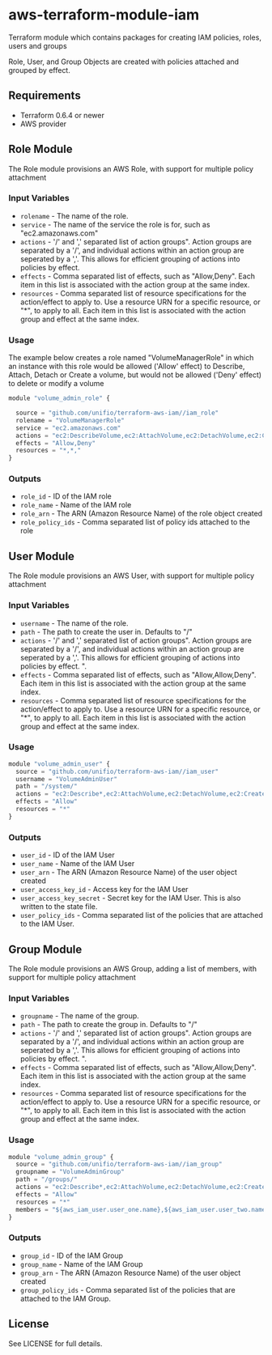 # aws-terraform-module-iam
Terraform module which contains packages for creating IAM policies, roles, users and groups

Role, User, and Group Objects are created with policies attached and grouped by effect.

Requirements
----------------------

- Terraform 0.6.4 or newer
- AWS provider


## Role Module ##

The Role module provisions an AWS Role, with support for multiple policy attachment

### Input Variables ###

- `rolename` - The name of the role.
- `service` - The name of the service the role is for, such as "ec2.amazonaws.com"
- `actions` - '/' and ',' separated list of action groups".  Action groups are separated by a '/', and individual actions within an action group are seperated by a ','.  This allows for efficient grouping of actions into policies by effect.  
- `effects` - Comma separated list of effects,  such as "Allow,Deny".  Each item in this list is associated with the action group at the same index.
- `resources` - Comma separated list of resource specifications for the action/effect to apply to.  Use a resource URN for a specific resource, or "\*", to apply to all.  Each item in this list is associated with the action group and effect at the same index.

### Usage ###

The example below creates a role named "VolumeManagerRole" in which an instance with this role would be allowed ('Allow' effect) to Describe, Attach, Detach or Create a volume, but would not be allowed ('Deny' effect) to delete or modify a volume

```js
module "volume_admin_role" {

  source = "github.com/unifio/terraform-aws-iam//iam_role"
  rolename = "VolumeManagerRole"
  service = "ec2.amazonaws.com"
  actions = "ec2:DescribeVolume,ec2:AttachVolume,ec2:DetachVolume,ec2:CreateVolume/ec2:DeleteVolume,ec2:ModifyVolumeAttribute"
  effects = "Allow,Deny"
  resources = "*,*,"
}
```
### Outputs ###

- `role_id` - ID of the IAM role
- `role_name` - Name of the IAM role
- `role_arn` - The ARN (Amazon Resource Name) of the role object created
- `role_policy_ids` - Comma separated list of policy ids attached to the role

## User Module ##

The Role module provisions an AWS User, with support for multiple policy attachment

### Input Variables ###

- `username` - The name of the role.
- `path` - The path to create the user in.  Defaults to "/"
- `actions` - '/' and ',' separated list of action groups".  Action groups are separated by a '/', and individual actions within an action group are seperated by a ','.  This allows for efficient grouping of actions into policies by effect.  ".
- `effects` - Comma separated list of effects,  such as "Allow,Allow,Deny".  Each item in this list is associated with the action group at the same index.
- `resources` - Comma separated list of resource specifications for the action/effect to apply to.  Use a resource URN for a specific resource, or "\*", to apply to all.  Each item in this list is associated with the action group and effect at the same index.

### Usage ###

```js
module "volume_admin_user" {
  source = "github.com/unifio/terraform-aws-iam//iam_user"
  username = "VolumeAdminUser"
  path = "/system/"
  actions = "ec2:Describe*,ec2:AttachVolume,ec2:DetachVolume,ec2:CreateVolume"
  effects = "Allow"
  resources = "*"
}
```
### Outputs ###

- `user_id` - ID of the IAM User
- `user_name` - Name of the IAM User
- `user_arn` - The ARN (Amazon Resource Name) of the user object created
- `user_access_key_id` - Access key for the IAM User
- `user_access_key_secret` - Secret key for the IAM User.  This is also written to the state file.
- `user_policy_ids` - Comma separated list of the policies that are attached to the IAM User.

## Group Module ##

The Role module provisions an AWS Group, adding a list of members, with support for multiple policy attachment

### Input Variables ###

- `groupname` - The name of the group.
- `path` - The path to create the group in.  Defaults to "/"
- `actions` - '/' and ',' separated list of action groups".  Action groups are separated by a '/', and individual actions within an action group are seperated by a ','.  This allows for efficient grouping of actions into policies by effect.  ".
- `effects` - Comma separated list of effects,  such as "Allow,Allow,Deny".  Each item in this list is associated with the action group at the same index.
- `resources` - Comma separated list of resource specifications for the action/effect to apply to.  Use a resource URN for a specific resource, or "\*", to apply to all.  Each item in this list is associated with the action group and effect at the same index.

### Usage ###

```js
module "volume_admin_group" {
  source = "github.com/unifio/terraform-aws-iam//iam_group"
  groupname = "VolumeAdminGroup"
  path = "/groups/"
  actions = "ec2:Describe*,ec2:AttachVolume,ec2:DetachVolume,ec2:CreateVolume"
  effects = "Allow"
  resources = "*"
  members = "${aws_iam_user.user_one.name},${aws_iam_user.user_two.name}"
}
```
### Outputs ###

- `group_id` - ID of the IAM Group
- `group_name` - Name of the IAM Group
- `group_arn` - The ARN (Amazon Resource Name) of the user object created
- `group_policy_ids` - Comma separated list of the policies that are attached to the IAM Group.

## License ##

See LICENSE for full details.